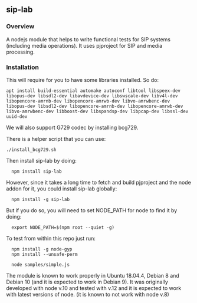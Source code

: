 ## sip-lab

### Overview

A nodejs module that helps to write functional tests for SIP systems (including media operations).
It uses pjproject for SIP and media processing.

### Installation

This will require for you to have some libraries installed. So do:
```
apt install build-essential automake autoconf libtool libspeex-dev libopus-dev libsdl2-dev libavdevice-dev libswscale-dev libv4l-dev libopencore-amrnb-dev libopencore-amrwb-dev libvo-amrwbenc-dev libopus-dev libsdl2-dev libopencore-amrnb-dev libopencore-amrwb-dev libvo-amrwbenc-dev libboost-dev libspandsp-dev libpcap-dev libssl-dev uuid-dev
```

We will also support G729 codec by installing bcg729.

There is a helper script that you can use:
```
./install_bcg729.sh
```

Then install sip-lab by doing:
```
  npm install sip-lab
```

However, since it takes a long time to fetch and build pjproject and the node addon for it, you could install sip-lab globally:
```
  npm install -g sip-lab
```

But if you do so, you will need to set NODE_PATH for node to find it by doing:
```
  export NODE_PATH=$(npm root --quiet -g)
```

To test from within this repo just run:
```
  npm install -g node-gyp
  npm install --unsafe-perm

  node samples/simple.js
```

The module is known to work properly in Ubuntu 18.04.4, Debian 8 and Debian 10 (and it is expected to work in Debian 9).
It was originally developed with node v.10 and tested with v.12 and it is expected to work with latest versions of node.
(it is known to not work with node v.8)


